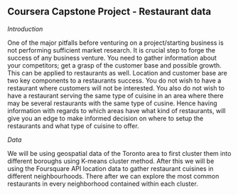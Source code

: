 ## Coursera Capstone Project - Restaurant data
_Introduction_

One of the major pitfalls before venturing on a project/starting business is not performing sufficient market research. It is crucial step to forge the success of any business venture. You need to gather information about your competitors; get a grasp of the customer base and possible growth. This can be applied to restaurants as well. Location and customer base are two key components to a restaurants success. You do not wish to have a restaurant where customers will not be interested. You also do not wish to have a restaurant serving the same type of cuisine in an area where there may be several restaurants with the same type of cusine. Hence having information with regards to which areas have what kind of restaurants, will give you an edge to make informed decision on where to setup the restaurants and what type of cuisine to offer.

_Data_

We will be using geospatial data of the Toronto area to first cluster them into different boroughs using K-means cluster method. After this we will be using the Foursquare API location data to gather restaurant cuisines in different neighbourhoods.  There after we can explore the most common restaurants in every neighborhood contained within each cluster.

